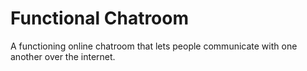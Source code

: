 # Functional Chatroom
A functioning online chatroom that lets people communicate with one another over the internet.
